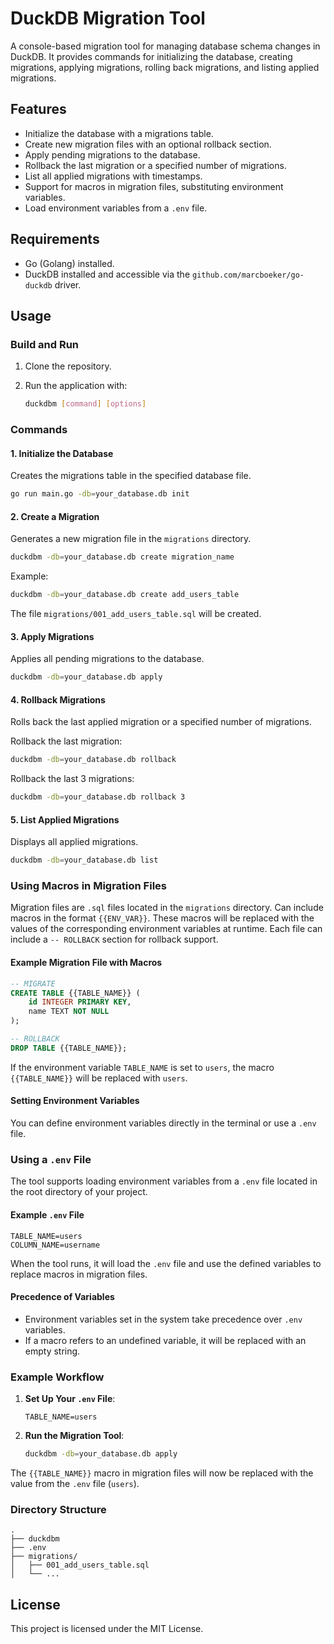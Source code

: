 
# DuckDB Migration Tool

A console-based migration tool for managing database schema changes in DuckDB. 
It provides commands for initializing the database, creating migrations, applying migrations, 
rolling back migrations, and listing applied migrations.

## Features

- Initialize the database with a migrations table.
- Create new migration files with an optional rollback section.
- Apply pending migrations to the database.
- Rollback the last migration or a specified number of migrations.
- List all applied migrations with timestamps.
- Support for macros in migration files, substituting environment variables.
- Load environment variables from a `.env` file.

## Requirements

- Go (Golang) installed.
- DuckDB installed and accessible via the `github.com/marcboeker/go-duckdb` driver.

## Usage

### Build and Run

1. Clone the repository.
2. Run the application with:

   ```bash
   duckdbm [command] [options]
   ```

### Commands

#### 1. Initialize the Database
Creates the migrations table in the specified database file.

```bash
go run main.go -db=your_database.db init
```

#### 2. Create a Migration
Generates a new migration file in the `migrations` directory.

```bash
duckdbm -db=your_database.db create migration_name
```

Example:
```bash
duckdbm -db=your_database.db create add_users_table
```

The file `migrations/001_add_users_table.sql` will be created.

#### 3. Apply Migrations
Applies all pending migrations to the database.

```bash
duckdbm -db=your_database.db apply
```

#### 4. Rollback Migrations
Rolls back the last applied migration or a specified number of migrations.

Rollback the last migration:
```bash
duckdbm -db=your_database.db rollback
```

Rollback the last 3 migrations:
```bash
duckdbm -db=your_database.db rollback 3
```

#### 5. List Applied Migrations
Displays all applied migrations.

```bash
duckdbm -db=your_database.db list
```

### Using Macros in Migration Files

Migration files are `.sql` files located in the `migrations` directory. Can include macros in the format `{{ENV_VAR}}`. 
These macros will be replaced with the values of the corresponding environment variables at runtime.
Each file can include a `-- ROLLBACK` section for rollback support.

#### Example Migration File with Macros

```sql
-- MIGRATE
CREATE TABLE {{TABLE_NAME}} (
    id INTEGER PRIMARY KEY,
    name TEXT NOT NULL
);

-- ROLLBACK
DROP TABLE {{TABLE_NAME}};
```

If the environment variable `TABLE_NAME` is set to `users`, the macro `{{TABLE_NAME}}` will be replaced with `users`.

#### Setting Environment Variables

You can define environment variables directly in the terminal or use a `.env` file.

### Using a `.env` File

The tool supports loading environment variables from a `.env` file located in the root directory of your project.

#### Example `.env` File

```env
TABLE_NAME=users
COLUMN_NAME=username
```

When the tool runs, it will load the `.env` file and use the defined variables to replace macros in migration files.

#### Precedence of Variables

- Environment variables set in the system take precedence over `.env` variables.
- If a macro refers to an undefined variable, it will be replaced with an empty string.

### Example Workflow

1. **Set Up Your `.env` File**:
   ```env
   TABLE_NAME=users
   ```

2. **Run the Migration Tool**:
   ```bash
   duckdbm -db=your_database.db apply
   ```

The `{{TABLE_NAME}}` macro in migration files will now be replaced with the value from the `.env` file (`users`).

### Directory Structure

```
.
├── duckdbm
├── .env
├── migrations/
│   ├── 001_add_users_table.sql
│   └── ...
```

## License

This project is licensed under the MIT License.
